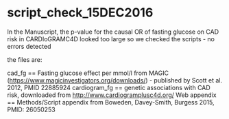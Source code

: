 # script_check_15DEC2016

In the Manuscript, the p-value for the causal OR of fasting glucose on CAD risk in CARDIoGRAMC4D looked too large
so we checked the scripts - no errors detected

the files are:

 cad_fg == Fasting glucose effect per mmol/l from MAGIC (https://www.magicinvestigators.org/downloads/) - published by Scott et al. 2012, PMID  22885924
 cardiogram_fg == genetic associations with CAD risk, downloaded from http://www.cardiogramplusc4d.org/
 Web appendix == Methods/Script appendix from Boweden, Davey-Smith, Burgess 2015, PMID: 26050253

